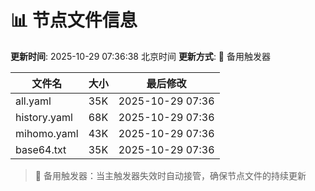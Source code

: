 # 📊 节点文件信息

**更新时间**: 2025-10-29 07:36:38 北京时间
**更新方式**: 🔄 备用触发器

| 文件名 | 大小 | 最后修改 |
|--------|------|----------|
| all.yaml | 35K | 2025-10-29 07:36 |
| history.yaml | 68K | 2025-10-29 07:36 |
| mihomo.yaml | 43K | 2025-10-29 07:36 |
| base64.txt | 35K | 2025-10-29 07:36 |

> 🔄 备用触发器：当主触发器失效时自动接管，确保节点文件的持续更新
